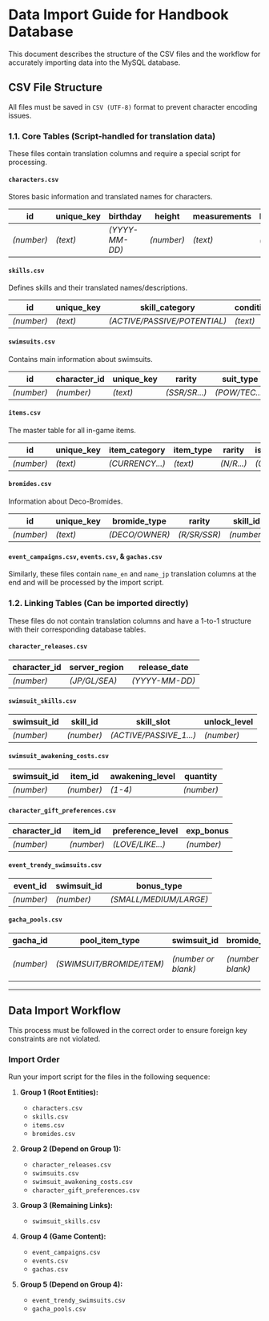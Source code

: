 # Data Import Guide for Handbook Database

This document describes the structure of the CSV files and the workflow for accurately importing data into the MySQL database.

## CSV File Structure

All files must be saved in `CSV (UTF-8)` format to prevent character encoding issues.

### 1.1. Core Tables (Script-handled for translation data)

These files contain translation columns and require a special script for processing.

#### `characters.csv`

Stores basic information and translated names for characters.

| id | unique_key | birthday | height | measurements | blood_type | voice_actor_jp | profile_image_url | is_active | name_en | name_jp | name_cn | name_tw | name_ko |
|----|------------|----------|--------|--------------|------------|----------------|-------------------|-----------|---------|---------|---------|---------|---------|
| _(number)_ | _(text)_ | _(YYYY-MM-DD)_ | _(number)_ | _(text)_ | _(text)_ | _(text)_ | _(url)_ | _(0 or 1)_ | _(text)_ | _(text)_ | _(text)_ | _(text)_ | _(text)_ |

#### `skills.csv`

Defines skills and their translated names/descriptions.

| id | unique_key | skill_category | condition_text | effect_type | effect_target | effect_value_percent | effect_chance_percent | effect_duration_turns | name_en | name_jp | description_en | description_jp |
|----|------------|----------------|----------------|-------------|---------------|----------------------|-----------------------|-----------------------|---------|---------|----------------|----------------|
| _(number)_ | _(text)_ | _(ACTIVE/PASSIVE/POTENTIAL)_ | _(text)_ | _(text)_ | _(SELF/TEAMMATE...)_ | _(number.decimal)_ | _(number)_ | _(number)_ | _(text)_ | _(text)_ | _(text)_ | _(text)_ |

#### `swimsuits.csv`

Contains main information about swimsuits.

| id | character_id | unique_key | rarity | suit_type | pow_awakened | tec_awakened | stm_awakened | has_malfunction | is_limited | is_nostalgia | name_en | name_jp |
|----|--------------|------------|--------|-----------|--------------|--------------|--------------|-----------------|------------|--------------|---------|---------|
| _(number)_ | _(number)_ | _(text)_ | _(SSR/SR...)_ | _(POW/TEC...)_ | _(number)_ | _(number)_ | _(number)_ | _(0 or 1)_ | _(0 or 1)_ | _(0 or 1)_ | _(text)_ | _(text)_ |

#### `items.csv`

The master table for all in-game items.

| id | unique_key | item_category | item_type | rarity | is_stackable | stack_limit | effect_value_1 | source_description_key | icon_url | name_en | name_jp | description_en | description_jp | source_description_en | source_description_jp |
|----|------------|---------------|-----------|--------|--------------|-------------|----------------|------------------------|----------|---------|---------|----------------|----------------|-----------------------|-----------------------|
| _(number)_ | _(text)_ | _(CURRENCY...)_ | _(text)_ | _(N/R...)_ | _(0 or 1)_ | _(number)_ | _(number)_ | _(text)_ | _(url)_ | _(text)_ | _(text)_ | _(text)_ | _(text)_ | _(text)_ | _(text)_ |

#### `bromides.csv`

Information about Deco-Bromides.

| id | unique_key | bromide_type | rarity | skill_id | pow_bonus | tec_bonus | stm_bonus | appeal_bonus | art_url | name_en | name_jp |
|----|------------|--------------|--------|----------|-----------|-----------|-----------|--------------|---------|---------|---------|
| _(number)_ | _(text)_ | _(DECO/OWNER)_ | _(R/SR/SSR)_ | _(number)_ | _(number)_ | _(number)_ | _(number)_ | _(number)_ | _(url)_ | _(text)_ | _(text)_ |

#### `event_campaigns.csv`, `events.csv`, & `gachas.csv`

Similarly, these files contain `name_en` and `name_jp` translation columns at the end and will be processed by the import script.

### 1.2. Linking Tables (Can be imported directly)

These files do not contain translation columns and have a 1-to-1 structure with their corresponding database tables.

#### `character_releases.csv`

| character_id | server_region | release_date |
|--------------|---------------|--------------|
| _(number)_ | _(JP/GL/SEA)_ | _(YYYY-MM-DD)_ |

#### `swimsuit_skills.csv`

| swimsuit_id | skill_id | skill_slot | unlock_level |
|-------------|----------|------------|--------------|
| _(number)_ | _(number)_ | _(ACTIVE/PASSIVE_1...)_ | _(number)_ |

#### `swimsuit_awakening_costs.csv`

| swimsuit_id | item_id | awakening_level | quantity |
|-------------|---------|-----------------|----------|
| _(number)_ | _(number)_ | _(1-4)_ | _(number)_ |

#### `character_gift_preferences.csv`

| character_id | item_id | preference_level | exp_bonus |
|--------------|---------|------------------|-----------|
| _(number)_ | _(number)_ | _(LOVE/LIKE...)_ | _(number)_ |

#### `event_trendy_swimsuits.csv`

| event_id | swimsuit_id | bonus_type |
|----------|-------------|------------|
| _(number)_ | _(number)_ | _(SMALL/MEDIUM/LARGE)_ |

#### `gacha_pools.csv`

| gacha_id | pool_item_type | swimsuit_id | bromide_id | item_id | drop_rate | is_featured |
|----------|----------------|-------------|------------|---------|-----------|-------------|
| _(number)_ | _(SWIMSUIT/BROMIDE/ITEM)_ | _(number or blank)_ | _(number or blank)_ | _(number or blank)_ | _(number.decimal)_ | _(0 or 1)_ |

---

## Data Import Workflow

This process must be followed in the correct order to ensure foreign key constraints are not violated.

### Import Order

Run your import script for the files in the following sequence:

1.  **Group 1 (Root Entities):**
    -   `characters.csv`
    -   `skills.csv`
    -   `items.csv`
    -   `bromides.csv`

2.  **Group 2 (Depend on Group 1):**
    -   `character_releases.csv`
    -   `swimsuits.csv`
    -   `swimsuit_awakening_costs.csv`
    -   `character_gift_preferences.csv`

3.  **Group 3 (Remaining Links):**
    -   `swimsuit_skills.csv`

4.  **Group 4 (Game Content):**
    -   `event_campaigns.csv`
    -   `events.csv`
    -   `gachas.csv`

5.  **Group 5 (Depend on Group 4):**
    -   `event_trendy_swimsuits.csv`
    -   `gacha_pools.csv`